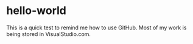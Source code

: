 # hello-world
This is a quick test to remind me how to use GitHub.  Most of my work is being stored in VisualStudio.com.
